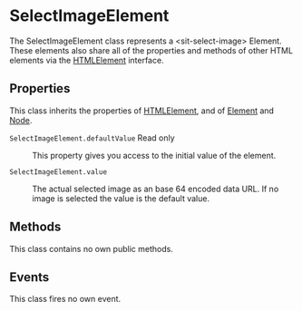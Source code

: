 # SelectImageElement
The SelectImageElement class represents a &lt;sit-select-image&gt; Element. These
elements also share all of the properties and methods of other HTML elements
via the [HTMLElement](https://developer.mozilla.org/en-US/docs/Web/API/HTMLElement)
interface.

## Properties
This class inherits the properties of [HTMLElement](https://developer.mozilla.org/en-US/docs/Web/API/HTMLElement),
and of [Element](https://developer.mozilla.org/en-US/docs/Web/API/Element) and
[Node](https://developer.mozilla.org/en-US/docs/Web/API/Node).

<dl>
  <dt><code>SelectImageElement.defaultValue</code> <span class="readonly">Read only</span></dt>
  <dd><p>This property gives you access to the initial value of the element.</p></dd>

  <dt><code>SelectImageElement.value</code></dt>
  <dd><p>The actual selected image as an base 64 encoded data URL. If no image
  is selected the value is the default value.</p></dd>
</dl>

## Methods
This class contains no own public methods.

## Events
This class fires no own event.
